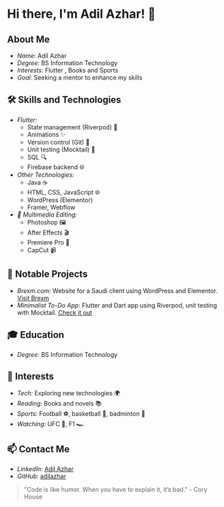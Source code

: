 # Hi there, I'm Adil Azhar! 👋

## About Me
- *Name:* Adil Azhar
- *Degree:* BS Information Technology
- *Interests:* Flutter , Books and Sports
- *Goal:* Seeking a mentor to enhance my skills

## 🛠 Skills and Technologies
- *Flutter:*
  - State management (Riverpod) 🌊
  - Animations ✨
  - Version control (Git) 📜
  - Unit testing (Mocktail) 🧪
  - SQL 🔍
  - Firebase backend 🌐
- *Other Technologies:*
  - Java ☕
  - HTML, CSS, JavaScript 🌐
  - WordPress (Elementor) 
  - Framer, Webflow 
- *🎨 Multimedia Editing:*
  - Photoshop 🖼
  - After Effects 🎬
  - Premiere Pro 🎥
  - CapCut 📹

## 🚀 Notable Projects
- *Brexm.com:* Website for a Saudi client using WordPress and Elementor. [Visit Brexm](http://brexm.com)
- *Minimalist To-Do App:* Flutter and Dart app using Riverpod, unit testing with Mocktail. [Check it out](https://github.com/adilazhar/what_todo)

## 🎓 Education
- *Degree:* BS Information Technology

## 🎯 Interests
- *Tech:* Exploring new technologies 🌍
- *Reading:* Books and novels 📚
- *Sports:* Football ⚽, basketball 🏀, badminton 🏸
- *Watching:* UFC 🥋, F1 🏎

## 📫 Contact Me
- *LinkedIn:* [Adil Azhar](https://www.linkedin.com/in/adilazhar8/)
- *GitHub:* [adilazhar](https://github.com/adilazhar)

> "Code is like humor. When you have to explain it, it’s bad." - Cory House
